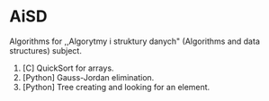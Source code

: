 # AiSD
Algorithms for ,,Algorytmy i struktury danych" (Algorithms and data structures) subject.


1. [C] QuickSort for arrays.
2. [Python] Gauss-Jordan elimination.
3. [Python] Tree creating and looking for an element.
